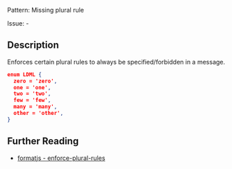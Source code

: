 Pattern: Missing plural rule

Issue: -

## Description

Enforces certain plural rules to always be specified/forbidden in a message.

```json
enum LDML {
  zero = 'zero',
  one = 'one',
  two = 'two',
  few = 'few',
  many = 'many',
  other = 'other',
}
```

## Further Reading

* [formatjs - enforce-plural-rules](https://formatjs.io/docs/tooling/linter/#enforce-plural-rules)